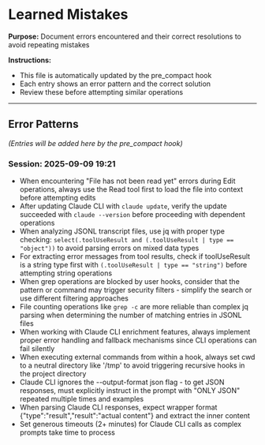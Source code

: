 # Learned Mistakes

**Purpose:** Document errors encountered and their correct resolutions to avoid repeating mistakes

**Instructions:**
- This file is automatically updated by the pre_compact hook
- Each entry shows an error pattern and the correct solution
- Review these before attempting similar operations

---

## Error Patterns

*(Entries will be added here by the pre_compact hook)*
### Session: 2025-09-09 19:21
- When encountering "File has not been read yet" errors during Edit operations, always use the Read tool first to load the file into context before attempting edits
- After updating Claude CLI with `claude update`, verify the update succeeded with `claude --version` before proceeding with dependent operations
- When analyzing JSONL transcript files, use jq with proper type checking: `select(.toolUseResult and (.toolUseResult | type == "object"))` to avoid parsing errors on mixed data types
- For extracting error messages from tool results, check if toolUseResult is a string type first with `(.toolUseResult | type == "string")` before attempting string operations
- When grep operations are blocked by user hooks, consider that the pattern or command may trigger security filters - simplify the search or use different filtering approaches
- File counting operations like `grep -c` are more reliable than complex jq parsing when determining the number of matching entries in JSONL files
- When working with Claude CLI enrichment features, always implement proper error handling and fallback mechanisms since CLI operations can fail silently
- When executing external commands from within a hook, always set cwd to a neutral directory like '/tmp' to avoid triggering recursive hooks in the project directory
- Claude CLI ignores the --output-format json flag - to get JSON responses, must explicitly instruct in the prompt with "ONLY JSON" repeated multiple times and examples
- When parsing Claude CLI responses, expect wrapper format {"type":"result","result":"actual content"} and extract the inner content
- Set generous timeouts (2+ minutes) for Claude CLI calls as complex prompts take time to process
